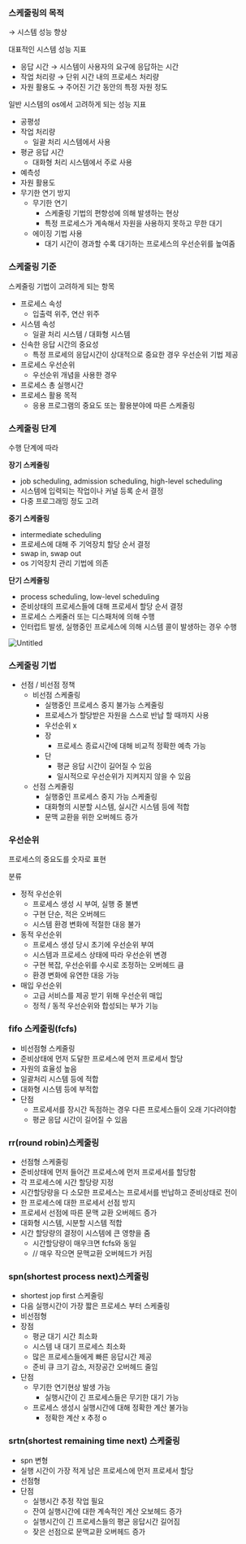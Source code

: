 ### **스케줄링의 목적**

→ 시스템 성능 향상

대표적인 시스템 성능 지표

- 응답 시간 → 시스템이 사용자의 요구에 응답하는 시간
- 작업 처리량 → 단위 시간 내의 프로세스 처리량
- 자원 활용도 → 주어진 기간 동안의 특정 자원 정도

일반 시스템의 os에서 고려하게 되는 성능 지표

- 공평성
- 작업 처리량
  - 일괄 처리 시스템에서 사용
- 평균 응답 시간
  - 대화형 처리 시스템에서 주로 사용
- 예측성
- 자원 활용도
- 무기한 연기 방지
  - 무기한 연기
    - 스케줄링 기법의 편향성에 의해 발생하는 현상
    - 특정 프로세스가 계속해서 자원을 사용하지 못하고 무한 대기
  - 에이징 기법 사용
    - 대기 시간이 경과할 수록 대기하는 프로세스의 우선순위를 높여줌

### 스케줄링 기준

스케줄링 기법이 고려하게 되는 항목

- 프로세스 속성
  - 입출력 위주, 연산 위주
- 시스템 속성
  - 일괄 처리 시스템 / 대화형 시스템
- 신속한 응답 시간의 중요성
  - 특정 프로세의 응답시간이 상대적으로 중요한 경우 우선순위 기법 제공
- 프로세스 우선순위
  - 우선순위 개념을 사용한 경우
- 프로세스 총 실행시간
- 프로세스 활용 목적
  - 응용 프로그램의 중요도 또는 활용분야에 따른 스케줄링

### 스케줄링 단계

수행 단계에 따라

**장기 스케줄링**

- job scheduling, admission scheduling, high-level scheduling
- 시스템에 입력되는 작업이나 커널 등록 순서 결정
- 다중 프로그래밍 정도 고려

**중기 스케줄링**

- intermediate scheduling
- 프로세스에 대해 주 기억장치 할당 순서 결정
- swap in, swap out
- os 기억장치 관리 기법에 의존

**단기 스케줄링**

- process scheduling, low-level scheduling
- 준비상태의 프로세스들에 대해 프로세서 할당 순서 결정
- 프로세스 스케줄러 또는 디스패처에 의해 수행
- 인터럽트 발생, 실행중인 프로세스에 의해 시스템 콜이 발생하는 경우 수행

![Untitled](https://prod-files-secure.s3.us-west-2.amazonaws.com/a3198b42-9e83-4c78-b929-42b58f1c6ec9/804a9634-3b5d-4aa2-9a87-faac9e0df9ef/Untitled.png)

### 스케줄링 기법

- 선점 / 비선점 정책
  - 비선점 스케줄링
    - 실행중인 프로세스 중지 불가능 스케줄링
    - 프로세스가 할당받은 자원을 스스로 반납 할 때까지 사용
    - 우선순위 x
    - 장
      - 프로세스 종료시간에 대해 비교적 정확한 예측 가능
    - 단
      - 평균 응답 시간이 길어질 수 있음
      - 일시적으로 우선순위가 지켜지지 않을 수 있음
  - 선점 스케줄링
    - 실행중인 프로세스 중지 가능 스케줄링
    - 대화형의 시분할 시스템, 실시간 시스템 등에 적합
    - 문맥 교환을 위한 오버헤드 증가

### 우선순위

프로세스의 중요도를 숫자로 표현

분류

- 정적 우선순위
  - 프로세스 생성 시 부여, 실행 중 불변
  - 구현 단순, 적은 오버헤드
  - 시스템 환경 변화에 적절한 대응 불가
- 동적 우선순위
  - 프로세스 생성 당시 초기에 우선순위 부여
  - 시스템과 프로세스 상태에 따라 우선순위 변경
  - 구현 복잡, 우선순위를 수시로 조정하는 오버헤드 큼
  - 환경 변화에 유연한 대응 가능
- 매입 우선순위
  - 고급 서비스를 제공 받기 위해 우선순위 매입
  - 정적 / 동적 우선순위와 합성되는 부가 기능

### fifo 스케줄링(fcfs)

- 비선점형 스케줄링
- 준비상태에 먼저 도달한 프로세스에 먼저 프로세서 할당
- 자원의 효율성 높음
- 일괄처리 시스템 등에 적합
- 대화형 시스템 등에 부적합
- 단점
  - 프로세서를 장시간 독점하는 경우 다른 프로세스들이 오래 기다려야함
  - 평균 응답 시간이 길어질 수 있음

### rr(round robin)스케줄링

- 선점형 스케줄링
- 준비상태에 먼저 들어간 프로세스에 먼저 프로세서를 할당함
- 각 프로세스에 시간 할당량 지정
- 시간할당량을 다 소모한 프로세스는 프로세서를 반납하고 준비상태로 전이
- 한 프로세스에 대한 프로세서 선점 방지
- 프로세서 선점에 따른 문맥 교환 오버헤드 증가
- 대화형 시스템, 시분할 시스템 적합
- 시간 할당량의 결정이 시스템에 큰 영향을 줌
  - 시간할당량이 매우크면 fcfs와 동일
  - // 매우 작으면 문맥교환 오버헤드가 커짐

### spn(shortest process next)스케줄링

- shortest jop first 스케줄링
- 다음 실행시간이 가장 짧은 프로세스 부터 스케줄링
- 비선점형
- 장점
  - 평균 대기 시간 최소화
  - 시스템 내 대기 프로세스 최소화
  - 많은 프로세스들에게 빠른 응답시간 제공
  - 준비 큐 크기 감소, 저장공간 오버헤드 줄임
- 단점
  - 무기한 연기현상 발생 가능
    - 실행시간이 긴 프로세스들은 무기한 대기 가능
  - 프로세스 생성시 실행시간에 대해 정확한 계산 불가능
    - 정확한 계산 x 추정 o

### srtn(shortest remaining time next) 스케줄링

- spn 변형
- 실행 시간이 가장 적게 남은 프로세스에 먼저 프로세서 할당
- 선점형
- 단점
  - 실행시간 추정 작업 필요
  - 잔여 실행시간에 대한 계속적인 계산 오보헤드 증가
  - 실행시간이 긴 프로세스들의 평균 응답시간 길어짐
  - 잦은 선점으로 문맥교환 오버헤드 증가
